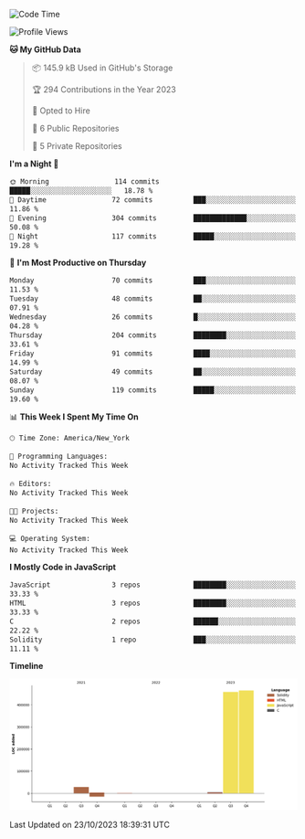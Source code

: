 <!--START_SECTION:waka-->
![Code Time](http://img.shields.io/badge/Code%20Time-43%20hrs%2046%20mins-blue)

![Profile Views](http://img.shields.io/badge/Profile%20Views-1-blue)

**🐱 My GitHub Data** 

> 📦 145.9 kB Used in GitHub's Storage 
 > 
> 🏆 294 Contributions in the Year 2023
 > 
> 💼 Opted to Hire
 > 
> 📜 6 Public Repositories 
 > 
> 🔑 5 Private Repositories 
 > 
**I'm a Night 🦉** 

```text
🌞 Morning                114 commits         █████░░░░░░░░░░░░░░░░░░░░   18.78 % 
🌆 Daytime                72 commits          ███░░░░░░░░░░░░░░░░░░░░░░   11.86 % 
🌃 Evening                304 commits         █████████████░░░░░░░░░░░░   50.08 % 
🌙 Night                  117 commits         █████░░░░░░░░░░░░░░░░░░░░   19.28 % 
```
📅 **I'm Most Productive on Thursday** 

```text
Monday                   70 commits          ███░░░░░░░░░░░░░░░░░░░░░░   11.53 % 
Tuesday                  48 commits          ██░░░░░░░░░░░░░░░░░░░░░░░   07.91 % 
Wednesday                26 commits          █░░░░░░░░░░░░░░░░░░░░░░░░   04.28 % 
Thursday                 204 commits         ████████░░░░░░░░░░░░░░░░░   33.61 % 
Friday                   91 commits          ████░░░░░░░░░░░░░░░░░░░░░   14.99 % 
Saturday                 49 commits          ██░░░░░░░░░░░░░░░░░░░░░░░   08.07 % 
Sunday                   119 commits         █████░░░░░░░░░░░░░░░░░░░░   19.60 % 
```


📊 **This Week I Spent My Time On** 

```text
🕑︎ Time Zone: America/New_York

💬 Programming Languages: 
No Activity Tracked This Week

🔥 Editors: 
No Activity Tracked This Week

🐱‍💻 Projects: 
No Activity Tracked This Week

💻 Operating System: 
No Activity Tracked This Week
```

**I Mostly Code in JavaScript** 

```text
JavaScript               3 repos             ████████░░░░░░░░░░░░░░░░░   33.33 % 
HTML                     3 repos             ████████░░░░░░░░░░░░░░░░░   33.33 % 
C                        2 repos             ██████░░░░░░░░░░░░░░░░░░░   22.22 % 
Solidity                 1 repo              ███░░░░░░░░░░░░░░░░░░░░░░   11.11 % 
```



**Timeline**

![Lines of Code chart](https://raw.githubusercontent.com/joshmccoydev/joshmccoydev/main/assets/bar_graph.png)


 Last Updated on 23/10/2023 18:39:31 UTC
<!--END_SECTION:waka-->
